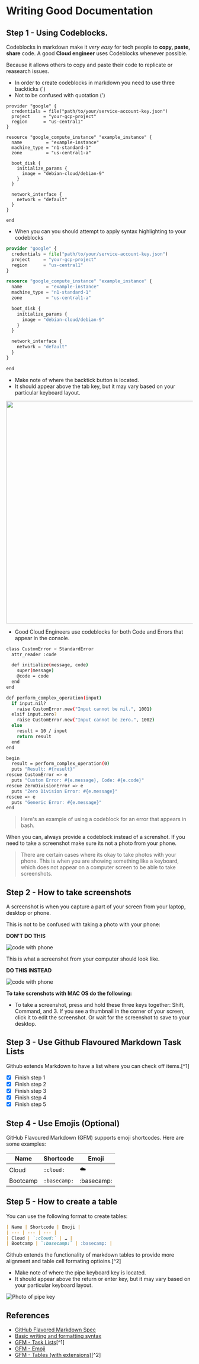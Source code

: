 # Writing Good Documentation


## Step 1 - Using Codeblocks.

Codeblocks in markdown make it *very easy* for tech people to **copy, paste, share** code. 
A good __Cloud engineer__ uses Codeblocks whenever possible.

Because it allows others to copy and paste their code to replicate or reasearch issues.


 - In order to create codeblocks in markdown you need to use three backticks (`)
 - Not to be confused with quotation (')

```
provider "google" {
  credentials = file("path/to/your/service-account-key.json")
  project     = "your-gcp-project"
  region      = "us-central1"
}

resource "google_compute_instance" "example_instance" {
  name         = "example-instance"
  machine_type = "n1-standard-1"
  zone         = "us-central1-a"

  boot_disk {
    initialize_params {
      image = "debian-cloud/debian-9"
    }
  }

  network_interface {
    network = "default"
  }
}

end
```

- When you can you should attempt to apply syntax highlighting to your codeblocks

``` terraform
provider "google" {
  credentials = file("path/to/your/service-account-key.json")
  project     = "your-gcp-project"
  region      = "us-central1"
}

resource "google_compute_instance" "example_instance" {
  name         = "example-instance"
  machine_type = "n1-standard-1"
  zone         = "us-central1-a"

  boot_disk {
    initialize_params {
      image = "debian-cloud/debian-9"
    }
  }

  network_interface {
    network = "default"
  }
}

end
```
- Make note of where the backtick button is located.
- It should appear above the tab key, but it may vary based on your particular keyboard layout.

<img width="600px" src="https://github.com/marmolejor/github-docs-example/assets/56137995/08448cfc-99ea-4e95-a961-57b233e53173" />

- Good Cloud Engineers use codeblocks for both Code and Errors that appear in the console.

``` bash
class CustomError < StandardError
  attr_reader :code

  def initialize(message, code)
    super(message)
    @code = code
  end
end

def perform_complex_operation(input)
  if input.nil?
    raise CustomError.new("Input cannot be nil.", 1001)
  elsif input.zero?
    raise CustomError.new("Input cannot be zero.", 1002)
  else
    result = 10 / input
    return result
  end
end

begin
  result = perform_complex_operation(0)
  puts "Result: #{result}"
rescue CustomError => e
  puts "Custom Error: #{e.message}, Code: #{e.code}"
rescue ZeroDivisionError => e
  puts "Zero Division Error: #{e.message}"
rescue => e
  puts "Generic Error: #{e.message}"
end
```
>Here's an example of using a codeblock for an error that appears in bash.

When you can, always provide a codeblock instead of a screnshot.
If you need to take a screenshot make sure its not a photo from your phone.

> There are certain cases where its okay to take photos with your phone. This is when you are showing something like a keyboard, which does not appear on a computer screen to be able to take screenshots.


## Step 2 - How to take screenshots

A screenshot is when you capture a part of your screen from your laptop, desktop or phone.

This is not to be confused with taking a photo with your phone:

**DON'T DO THIS**

![code with phone](assets/code.jpeg)

This is what a screenshot from your computer should look like.

**DO THIS INSTEAD**

![code with phone](assets/screenshot.jpeg)

**To take screnshots with MAC OS do the following:**

- To take a screenshot, press and hold these three keys together: Shift, Command, and 3. If you see a thumbnail in the corner of your screen, click it to edit the screenshot. Or wait for the screenshot to save to your desktop.


## Step 3 - Use Github Flavoured Markdown Task Lists

Github extends Markdown to have a list where you can check off items.[^1]

- [x] Finish step 1
- [x] Finish step 2
- [x] Finish step 3
- [x] Finish step 4
- [x] Finish step 5

## Step 4 - Use Emojis (Optional)

GitHub Flavoured Markdown (GFM) supports emoji shortcodes.
Here are some examples:


| Name | Shortcode | Emoji |
| --- | --- | --- |
| Cloud | `:cloud:` | ☁️ |
| Bootcamp | `:basecamp:` | :basecamp: |

## Step 5 - How to create a table 

You can use the following format to create tables:

``` markdown
| Name | Shortcode | Emoji |
| --- | --- | --- |
| Cloud | `:cloud:` | ☁️ |
| Bootcamp | `:basecamp:` | :basecamp: |
```
Github extends the functionality of markdown tables to provide more alignment and table cell formating optioins.[^2]

- Make note of where the pipe keyboard key is located.
- It should appear above the return or enter key, but it may vary based on your particular keyboard layout.

![Photo of pipe key](assets/pipe.jpg)

## References

- [GitHub Flavored Markdown Spec](https://github.github.com/gfm/) 
- [Basic writing and formatting syntax](https://docs.github.com/en/get-started/writing-on-github/getting-started-with-writing-and-formatting-on-github/basic-writing-and-formatting-syntax)
- [GFM - Task Lists](https://docs.github.com/en/get-started/writing-on-github/getting-started-with-writing-and-formatting-on-github/basic-writing-and-formatting-syntax#task-lists)[^1]
- [GFM - Emoji](https://github.com/ikatyang/emoji-cheat-sheet)
- [GFM - Tables (with extensions)](https://github.github.com/gfm/#tables-extension-)[^2]


